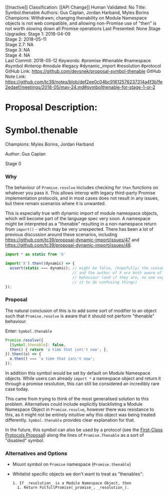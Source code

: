 [[Inactive]]
Classification: [[API Change]]
Human Validated: No
Title: Symbol.thenable
Authors: Gus Caplan, Jordan Harband, Myles Borins
Champions: Withdrawn; changing thenability on Module Namespace objects is not web compatible, and allowing non-Promise use of "then" is not worth slowing down all Promise operations
Last Presented: None
Stage Upgrades: 
Stage 1: 2018-04-09  
Stage 2: 2018-05-11  
Stage 2.7: NA  
Stage 3: NA  
Stage 4: NA  
Last Commit: 2018-05-12
Keywords: #promise #thenable #namespace #symbol #interop #module #legacy #dynamic_import #resolution #protocol
GitHub Link: https://github.com/devsnek/proposal-symbol-thenable
GitHub Note Link: https://github.com/tc39/notes/blob/def2ee0c04bc91612576237314a4f3b1fe2edaef/meetings/2018-05/may-24.md#symbolthenable-for-stage-1-or-2

# Proposal Description:
# Symbol.thenable

Champions: Myles Borins, Jordan Harband

Author: Gus Caplan

Stage 0

### Why

The behaviour of `Promise.resolve` includes checking for `then` functions
on whatever you pass it. This allows interop with legacy third-party
Promise implementation protocols, and in most cases does not result in any
issues, but there remain scenarios where it is unwanted.

This is especially true with dynamic import of module namespace objects,
which will become part of the language spec very soon. A namespace might
be interpreted as a "thenable" resulting in a non-namespace return from
`import()` - which may be very unexpected. There has been a lot of
previous discussion around these scenarios, including
https://github.com/tc39/proposal-dynamic-import/issues/47 and
https://github.com/tc39/proposal-dynamic-import/issues/48.

```js
import * as static from 'X'

import('X').then((dynamic) => {
  assert(static === dynamic); // might be false, /hopefully/ the consumer of X
                              // and the author of X are both aware of this
                              // behaviour (and if they are, no one exploits
                              // it to do confusing things)
});
```

### Proposal

The natural conclusion of this is to add some sort of modifier to an object
such that `Promise.resolve` is aware that it should not perform "thenable"
behaviour.

Enter: `Symbol.thenable`

```js
Promise.resolve({
  [Symbol.thenable]: false,
  then() { return 'a time that isn\'t now'; },
}).then((o) => {
  o.then() === 'a time that isn\'t now';
});
```

In addition this symbol would be set by default on Module Namespace objects.
While users can already `import *` a namespace object and return it through a
promise resolution, this can still be considered an incredibly rare case today.

This came from trying to think of the most generalised solution to this
problem. Alternatives could include explicitly blacklisting a Module Namespace
Object in `Promise.resolve`, however there was resistance to this, as it might
not be entirely intuitive why this object was being treated differently.
`Symbol.thenable` provides clear explanation for that.

In the future, this symbol can also be used by a protocol (see the
[First-Class Protocols Proposal][]) along the lines of `Promise.Thenable` as a
sort of "disabled" symbol.

### Alternatives and Options

- Mount symbol on `Promise` namespace (`Promise.thenable`)

- Whitelist specific objects we don't want to treat as "thenables":

  ```
  1. If _resolution_ is a Module Namespace Object, then
    1. Return FulfullPromise(_promise_, _resolution_).
  ```

[First-Class Protocols Proposal]: https://github.com/michaelficarra/proposal-first-class-protocols
